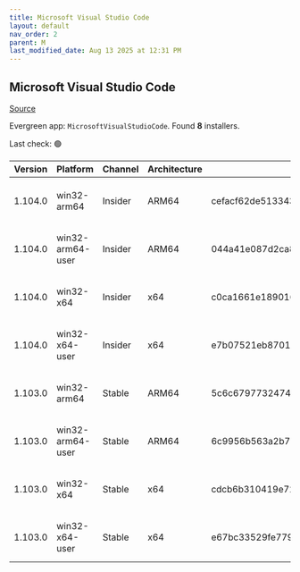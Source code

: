 ```yaml
---
title: Microsoft Visual Studio Code
layout: default
nav_order: 2
parent: M
last_modified_date: Aug 13 2025 at 12:31 PM
---
```


## Microsoft Visual Studio Code

[Source](https://code.visualstudio.com)

Evergreen app: `MicrosoftVisualStudioCode`. Found **8** installers.

Last check: 🟢

| Version | Platform         | Channel | Architecture | Sha256                                                           | URI                                                                                                                                                                                                                                                                                                              |
| ------- | ---------------- | ------- | ------------ | ---------------------------------------------------------------- | ---------------------------------------------------------------------------------------------------------------------------------------------------------------------------------------------------------------------------------------------------------------------------------------------------------------- |
| 1.104.0 | win32-arm64      | Insider | ARM64        | cefacf62de513343eca0215c6c04b9093e5cdba2c636324a934cff802c246e15 | [https://vscode.download.prss.microsoft.com/dbazure/download/insider/95db854cd8dd72aeea01ae3ca2b10a3323435c00/VSCodeSetup-arm64-1.104.0-insider.exe](https://vscode.download.prss.microsoft.com/dbazure/download/insider/95db854cd8dd72aeea01ae3ca2b10a3323435c00/VSCodeSetup-arm64-1.104.0-insider.exe)         |
| 1.104.0 | win32-arm64-user | Insider | ARM64        | 044a41e087d2ca83a02f8aa897e6d8db33624b1cd33ec6fbd25a8ea8c0d31200 | [https://vscode.download.prss.microsoft.com/dbazure/download/insider/95db854cd8dd72aeea01ae3ca2b10a3323435c00/VSCodeUserSetup-arm64-1.104.0-insider.exe](https://vscode.download.prss.microsoft.com/dbazure/download/insider/95db854cd8dd72aeea01ae3ca2b10a3323435c00/VSCodeUserSetup-arm64-1.104.0-insider.exe) |
| 1.104.0 | win32-x64        | Insider | x64          | c0ca1661e18901615de94ad42cce5580f605d9c15be90530eab8c07c6128f1aa | [https://vscode.download.prss.microsoft.com/dbazure/download/insider/95db854cd8dd72aeea01ae3ca2b10a3323435c00/VSCodeSetup-x64-1.104.0-insider.exe](https://vscode.download.prss.microsoft.com/dbazure/download/insider/95db854cd8dd72aeea01ae3ca2b10a3323435c00/VSCodeSetup-x64-1.104.0-insider.exe)             |
| 1.104.0 | win32-x64-user   | Insider | x64          | e7b07521eb8701bda0d75479df0c37a713dac4b7e83138e5b550de91022ef39b | [https://vscode.download.prss.microsoft.com/dbazure/download/insider/95db854cd8dd72aeea01ae3ca2b10a3323435c00/VSCodeUserSetup-x64-1.104.0-insider.exe](https://vscode.download.prss.microsoft.com/dbazure/download/insider/95db854cd8dd72aeea01ae3ca2b10a3323435c00/VSCodeUserSetup-x64-1.104.0-insider.exe)     |
| 1.103.0 | win32-arm64      | Stable  | ARM64        | 5c6c6797732474ce31d9f3b3f7e8540f6497a0b33fcb0815b2d6ff2fd873ef73 | [https://vscode.download.prss.microsoft.com/dbazure/download/stable/e3550cfac4b63ca4eafca7b601f0d2885817fd1f/VSCodeSetup-arm64-1.103.0.exe](https://vscode.download.prss.microsoft.com/dbazure/download/stable/e3550cfac4b63ca4eafca7b601f0d2885817fd1f/VSCodeSetup-arm64-1.103.0.exe)                           |
| 1.103.0 | win32-arm64-user | Stable  | ARM64        | 6c9956b563a2b74a2ce93692587c57ad97965e30498b7e6dbd7b227c668e8eb1 | [https://vscode.download.prss.microsoft.com/dbazure/download/stable/e3550cfac4b63ca4eafca7b601f0d2885817fd1f/VSCodeUserSetup-arm64-1.103.0.exe](https://vscode.download.prss.microsoft.com/dbazure/download/stable/e3550cfac4b63ca4eafca7b601f0d2885817fd1f/VSCodeUserSetup-arm64-1.103.0.exe)                   |
| 1.103.0 | win32-x64        | Stable  | x64          | cdcb6b310419e722ba8781f143ca9c7d811328da4cf70bc318dbe4915c78caf3 | [https://vscode.download.prss.microsoft.com/dbazure/download/stable/e3550cfac4b63ca4eafca7b601f0d2885817fd1f/VSCodeSetup-x64-1.103.0.exe](https://vscode.download.prss.microsoft.com/dbazure/download/stable/e3550cfac4b63ca4eafca7b601f0d2885817fd1f/VSCodeSetup-x64-1.103.0.exe)                               |
| 1.103.0 | win32-x64-user   | Stable  | x64          | e67bc33529fe779c7d27db10fe83e5cad00c3304e380492bd4b9bd8ff6a51df1 | [https://vscode.download.prss.microsoft.com/dbazure/download/stable/e3550cfac4b63ca4eafca7b601f0d2885817fd1f/VSCodeUserSetup-x64-1.103.0.exe](https://vscode.download.prss.microsoft.com/dbazure/download/stable/e3550cfac4b63ca4eafca7b601f0d2885817fd1f/VSCodeUserSetup-x64-1.103.0.exe)                       |
